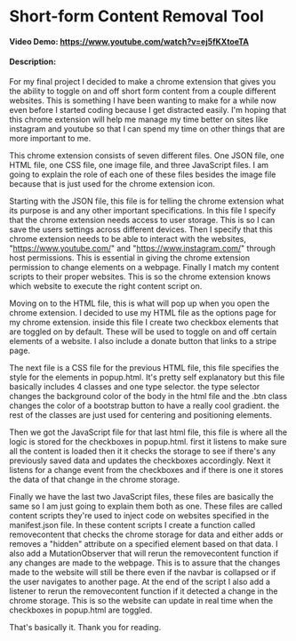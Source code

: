 # Short-form Content Removal Tool
#### Video Demo:  <https://www.youtube.com/watch?v=ej5fKXtoeTA>
#### Description:
For my final project I decided to make a chrome extension that gives you the ability to toggle on and off short form content from a couple different websites. This is something I have been wanting to make for a while now even before I started coding because I get distracted easily. I'm hoping that this chrome extension will help me manage my time better on sites like instagram and youtube so that I can spend my time on other things that are more important to me.

This chrome extension consists of seven different files. One JSON file, one HTML file, one CSS file, one image file, and three JavaScript files. I am going to explain the role of each one of these files besides the image file because that is just used for the chrome extension icon.

Starting with the JSON file, this file is for telling the chrome extension what its purpose is and any other important specifications. In this file I specify that the chrome extension needs access to user storage. This is so I can save the users settings across different devices. Then I specify that this chrome extension needs to be able to interact with the websites, "https://www.youtube.com/" and "https://www.instagram.com/" through host permissions. This is essential in giving the chrome extension permission to change elements on a webpage. Finally I match my content scripts to their proper websites. This is so the chrome extension knows which website to execute the right content script on.

Moving on to the HTML file, this is what will pop up when you open the chrome extension. I decided to use my HTML file as the options page for my chrome extension. inside this file I create two checkbox elements that are toggled on by default. These will be used to toggle on and off certain elements of a website. I also include a donate button that links to a stripe page.

The next file is a CSS file for the previous HTML file, this file specifies the style for the elements in popup.html. It's pretty self explanatory but this file basically includes 4 classes and one type selector. the type selector changes the background color of the body in the html file and the .btn class changes the color of a bootstrap button to have a really cool gradient. the rest of the classes are just used for centering and positioning elements.

Then we got the JavaScript file for that last html file, this file is where all the logic is stored for the checkboxes in popup.html. first it listens to make sure all the content is loaded then it it checks the storage to see if there's any previously saved data and updates the checkboxes accordingly. Next it listens for a change event from the checkboxes and if there is one it stores the data of that change in the chrome storage.

Finally we have the last two JavaScript files, these files are basically the same so I am just going to explain them both as one. These files are called content scripts they're used to inject code on websites specified in the manifest.json file. In these content scripts I create a function called removecontent that checks the chrome storage for data and either adds or removes a "hidden" attribute on a specified element based on that data. I also add a MutationObserver that will rerun the removecontent function if any changes are made to the webpage. This is to assure that the changes made to the website will still be there even if the navbar is collapsed or if the user navigates to another page. At the end of the script I also add a listener to rerun the removecontent function if it detected a change in the chrome storage. This is so the website can update in real time when the checkboxes in popup.html are toggled.

That's basically it. Thank you for reading.

